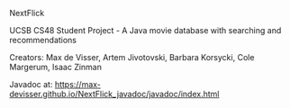 NextFlick

UCSB CS48 Student Project - A Java movie database with searching and recommendations

Creators: Max de Visser, Artem Jivotovski, Barbara Korsycki, Cole Margerum, Isaac Zinman

Javadoc at: https://max-devisser.github.io/NextFlick_javadoc/javadoc/index.html
